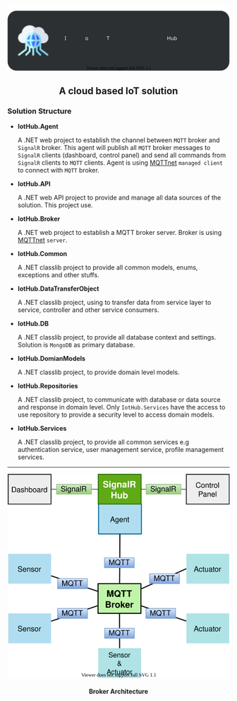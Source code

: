 <div>
    <div style="text-align:center;">
        <img src="images/logo.svg" />
    </div>
    <center><h2>A cloud based IoT solution</h2></center>
</div>





### Solution Structure

* **IotHub.Agent**

  A .NET web project to establish the channel between `MQTT` broker and `SignalR` broker. This agent will publish all `MQTT` broker messages to `SignalR` clients  (dashboard, control panel) and send all commands from `SignalR` clients to `MQTT` clients. Agent is using [MQTTnet](https://github.com/chkr1011/MQTTnet)  `managed client` to connect with `MQTT` broker.

* **IotHub.API**

  A .NET web API project to provide and manage all data sources of the solution. This project use.

* **IotHub.Broker**

  A .NET web project to establish a MQTT broker server. Broker is using [MQTTnet](https://github.com/chkr1011/MQTTnet) `server`.

* **IotHub.Common**

  A .NET classlib project to provide all common models, enums, exceptions and other stuffs. 

* **IotHub.DataTransferObject**

  A .NET classlib project, using to transfer data from service layer to service, controller and other service consumers.

* **IotHub.DB**

  A .NET classlib project, to provide all database context and settings. Solution is `MongoDB` as primary database. 

* **IotHub.DomianModels**

  A .NET classlib project, to provide domain level models.

* **IotHub.Repositories**

  A .NET classlib project, to communicate with database or data source and response in domain level. Only `IotHub.Services` have the access to use repository to provide a security level to access domain models.

* **IotHub.Services**

  A .NET classlib project, to provide all common services e.g authentication service, user management service, profile management services.



***



<div>
    <div style="text-align:center">
        <img src="images/broker_architecture.svg" />
    </div>
    <br/>
    <center><b>Broker Architecture</b></center>
</div>
